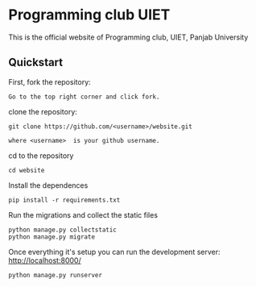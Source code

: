 # Programming club UIET #
This is the official website of Programming club, UIET, Panjab University

## Quickstart ##

First, fork the repository:

    Go to the top right corner and click fork.

clone the repository:

    git clone https://github.com/<username>/website.git
    
    where <username>  is your github username.

cd to the repository

    cd website

Install the dependences

    pip install -r requirements.txt

Run the migrations and collect the static files

    python manage.py collectstatic
    python manage.py migrate

Once everything it's setup you can run the development server: [http://localhost:8000/](http://localhost:8000/)

    python manage.py runserver

